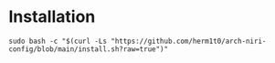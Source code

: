 # Installation

```shell
sudo bash -c "$(curl -Ls "https://github.com/herm1t0/arch-niri-config/blob/main/install.sh?raw=true")"
```